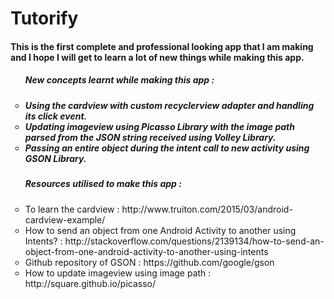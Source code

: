 # Tutorify

<h4>This is the first complete and professional looking app that I am making and I hope I will get to learn a lot of new things while making this app.</h4>


<ul style="list-style-type:circle">
        <h5>New concepts learnt while making this app :<h5>
        <li>Using the cardview with custom recyclerview adapter and handling its click event.</li>
        <li>Updating imageview using Picasso Library with the image path parsed from the JSON string received using Volley Library.</li>
        <li>Passing an entire object during the intent call to new activity using GSON Library.</li>
</ul>

<ul style="list-style-type:circle">
        <h5>Resources utilised to make this app :</h5> 
        <li>To learn the cardview : http://www.truiton.com/2015/03/android-cardview-example/</li>
        <li>How to send an object from one Android Activity to another using Intents? : http://stackoverflow.com/questions/2139134/how-to-send-an-object-from-one-android-activity-to-another-using-intents</li>
        <li>Github repository of GSON : https://github.com/google/gson</li>
        <li>How to update imageview using image path : http://square.github.io/picasso/</li>
</ul>
